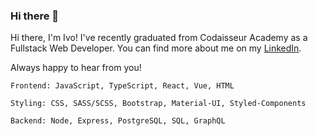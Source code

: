 ### Hi there 👋




Hi there, I'm Ivo! I've recently graduated from Codaisseur Academy as a Fullstack Web Developer. You can find more about me on my 
[LinkedIn](https://www.linkedin.com/in/ivaylo-ivo-yankov/).

Always happy to hear from you! 

  
    Frontend: JavaScript, TypeScript, React, Vue, HTML
    
    Styling: CSS, SASS/SCSS, Bootstrap, Material-UI, Styled-Components
    
    Backend: Node, Express, PostgreSQL, SQL, GraphQL

<!--
**mayallzObject/mayallzObject** is a ✨ _special_ ✨ repository because its `README.md` (this file) appears on your GitHub profile.


point_left Always happy to hear from you via email as well!

Here are some ideas to get you started:

- 🔭 I’m currently working on ...
- 🌱 I’m currently learning ...
- 👯 I’m looking to collaborate on ...
- 🤔 I’m looking for help with ...
- 💬 Ask me about ...
- 📫 How to reach me: ...
- 😄 Pronouns: ...
- ⚡ Fun fact: ...
-->
